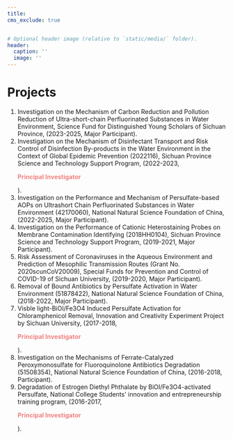 ```yaml
---
title: 
cms_exclude: true


# Optional header image (relative to `static/media/` folder).
header:
  caption: ''
  image: ''
---
```


<b><h1>Projects</h1></b>
<ol>


<li>Investigation on the Mechanism of Carbon Reduction and Pollution Reduction of Ultra-short-chain Perfluorinated Substances in Water Environment, Science Fund for Distinguished Young Scholars of Sichuan Province, (2023-2025, Major Participant).</li>

<li>Investigation on the Mechanism of Disinfectant Transport and Risk Control of Disinfection By-products in the Water Environment in the Context of Global Epidemic Prevention (2022116), Sichuan Province Science and Technology Support Program, (2022-2023, <b><p style="color:LightCoral" style="white-space:nowrap;">Principal Investigator</p></b>).</li>

<li>Investigation on the Performance and Mechanism of Persulfate-based AOPs on Ultrashort Chain Perfluorinated Substances in Water Environment (42170060), National Natural Science Foundation of China, (2022-2025, Major Participant).</li>

<li>Investigation on the Performance of Cationic Heterostaining Probes on Membrane Contamination Identifying (2018HH0104), Sichuan Province Science and Technology Support Program, (2019-2021, Major Participant).</li>

<li>Risk Assessment of Coronaviruses in the Aqueous Environment and Prediction of Mesophilic Transmission Routes (Grant No. 2020scunCoV20009), Special Funds for Prevention and Control of COVID-19 of Sichuan University, (2019-2020, Major Participant).</li>

<li>Removal of Bound Antibiotics by Persulfate Activation in Water Environment (51878422), National Natural Science Foundation of China, (2018-2022, Major Participant).</li>

<li>Visble light-BiOI/Fe3O4 Induced Persulfate Activation for Chloramphenicol Removal, Innovation and Creativity Experiment Project by Sichuan University, (2017-2018, <b><p style="color:LightCoral">Principal Investigator</p></b>).</li>

<li>Investigation on the Mechanisms of Ferrate-Catalyzed Peroxymonosulfate for Fluoroquinolone Antibiotics Degradation (51508354), National Natural Science Foundation of China, (2016-2018, Participant).</li>
<li>Degradation of Estrogen Diethyl Phthalate by BiOI/Fe3O4-activated Persulfate, National College Students' innovation and entrepreneurship training program, (2016-2017, <b><p style="color:LightCoral">Principal Investigator</p></b>).</li>

</ol>
